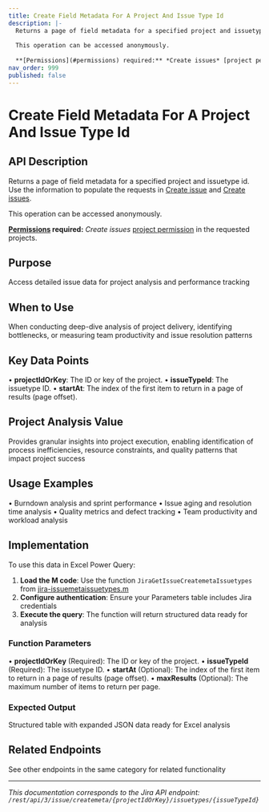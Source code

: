 ```yaml
---
title: Create Field Metadata For A Project And Issue Type Id
description: |-
  Returns a page of field metadata for a specified project and issuetype id. Use the information to populate the requests in [ Create issue](#api-rest-api-3-issue-post) and [Create issues](#api-rest-api-3-issue-bulk-post).
  
  This operation can be accessed anonymously.
  
  **[Permissions](#permissions) required:** *Create issues* [project permission](https://confluence.atlassian.com/x/yodKLg) in the requested projects.
nav_order: 999
published: false
---
```


# Create Field Metadata For A Project And Issue Type Id

## API Description
Returns a page of field metadata for a specified project and issuetype id. Use the information to populate the requests in [ Create issue](#api-rest-api-3-issue-post) and [Create issues](#api-rest-api-3-issue-bulk-post).

This operation can be accessed anonymously.

**[Permissions](#permissions) required:** *Create issues* [project permission](https://confluence.atlassian.com/x/yodKLg) in the requested projects.

## Purpose
Access detailed issue data for project analysis and performance tracking

## When to Use
When conducting deep-dive analysis of project delivery, identifying bottlenecks, or measuring team productivity and issue resolution patterns

## Key Data Points
• **projectIdOrKey**: The ID or key of the project.
• **issueTypeId**: The issuetype ID.
• **startAt**: The index of the first item to return in a page of results (page offset).

## Project Analysis Value
Provides granular insights into project execution, enabling identification of process inefficiencies, resource constraints, and quality patterns that impact project success

## Usage Examples
• Burndown analysis and sprint performance
• Issue aging and resolution time analysis
• Quality metrics and defect tracking
• Team productivity and workload analysis

## Implementation
To use this data in Excel Power Query:

1. **Load the M code**: Use the function `JiraGetIssueCreatemetaIssuetypes` from [jira-issuemetaissuetypes.m](../assets/jira-issuemetaissuetypes.m)
2. **Configure authentication**: Ensure your Parameters table includes Jira credentials
3. **Execute the query**: The function will return structured data ready for analysis

### Function Parameters
• **projectIdOrKey** (Required): The ID or key of the project.
• **issueTypeId** (Required): The issuetype ID.
• **startAt** (Optional): The index of the first item to return in a page of results (page offset).
• **maxResults** (Optional): The maximum number of items to return per page.

### Expected Output
Structured table with expanded JSON data ready for Excel analysis

## Related Endpoints
See other endpoints in the same category for related functionality

---
*This documentation corresponds to the Jira API endpoint: `/rest/api/3/issue/createmeta/{projectIdOrKey}/issuetypes/{issueTypeId}`*
